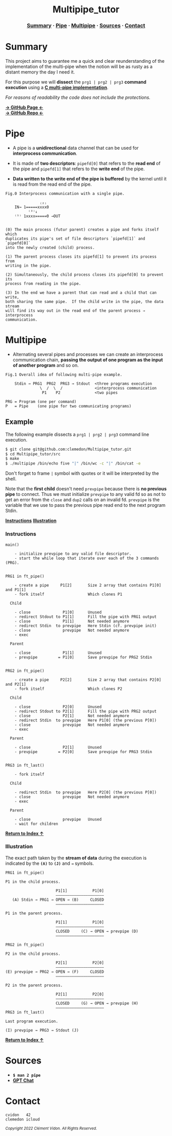 <h1 align="center">
    Multipipe_tutor
</h1>

<h3 align="center">
    <a href="#summary">Summary</a>
    <span> · </span>
    <a href="#pipe">Pipe</a>
    <span> · </span>
    <a href="#multipipe">Multipipe</a>
    <span> · </span>
    <a href="#sources">Sources</a>
    <span> · </span>
    <a href="#contact">Contact</a>
</h3>

# Summary

This project aims to guarantee me a quick and clear reunderstanding of the
implementation of the multi-pipe when the notion will be as rusty as a
distant memory the day I need it.

For this purpose we will **dissect** the `prg1 | prg2 | prg3` **command execution**
using a [**C multi-pipe implementation**](https://github.com/clemedon/Multipipe_tutor/tree/main/src).

*For reasons of readability the code does not include the protections.*

[**→ GitHub Page ←**](https://clemedon.github.io/Multipipe_tutor/)<br>
[**→ GitHub Repo ←**](https://github.com/clemedon/Multipipe_tutor/)

# Pipe

- A pipe is a **unidirectional** data channel that can be used for **interprocess
  communication**.

- It is made of **two descriptors**: `pipefd[0]` that refers to the **read end** of
  the pipe and `pipefd[1]` that refers to the **write end** of the pipe.

- **Data written to the write end of the pipe is buffered** by the kernel until it
  is read from the read end of the pipe.

```
Fig.0 Interprocess communication with a single pipe.

               ₍₂₎
    IN→ 1=====xxxx0
          ⁽³⁾↓
    ⁽¹⁾ 1xxxx=====0 →OUT


(0) The main process (futur parent) creates a pipe and forks itself which
duplicates its pipe's set of file descriptors `pipefd[1]` and `pipefd[0]`
into the newly created (child) process.

(1) The parent process closes its pipefd[1] to prevent its process from
writing in the pipe.

(2) Simultaneously, the child process closes its pipefd[0] to prevent its
process from reading in the pipe.

(3) In the end we have a parent that can read and a child that can write,
both sharing the same pipe.  If the child write in the pipe, the data stream
will find its way out in the read end of the parent process ⇒ interprocess
communication.
```

# Multipipe

- Alternating several pipes and processes we can create an interprocess
  communication chain, **passing the output of one program as the input of
  another program** and so on.

```
Fig.1 Overall idea of following multi-pipe example.

    Stdin → PRG1  PRG2  PRG3 → Stdout  <three programs execution
               \  /  \  /              <interprocess communication
                P1    P2               <two pipes

PRG = Program (one per command)
P   = Pipe    (one pipe for two communicating programs)
```

##  Example

The following example dissects a `prg1 | prg2 | prg3` command line execution.

```bash
$ git clone git@github.com:clemedon/Multipipe_tutor.git
$ cd Multipipe_tutor/src
$ make
$ ./multipipe /bin/echo five "|" /bin/wc -c "|" /bin/cat -e
```

Don't forget to frame `|` symbol with quotes or it will be interpreted by the
shell.

Note that the **first child** doesn't need `prevpipe` because there is **no
previous pipe** to connect. Thus we must initialize `prevpipe` to any valid fd
so as not to get an error from the `close` and `dup2` calls on an invalid fd.
`prevpipe` is the variable that we use to pass the previous pipe read end to the
next program Stdin.

[**Instructions**](#instructions)
[**Illustration**](#illustration)

### Instructions

```
main()

    - initialize prevpipe to any valid file descriptor.
    - start the while loop that iterate over each of the 3 commands (PRG).


PRG1 in ft_pipe()

    - create a pipe     P1[2]       Size 2 array that contains P1[0] and P1[1]
    - fork itself                   Which clones P1

  Child

    - close              P1[0]      Unused
    - redirect Stdout to P1[1]      Fill the pipe with PRG1 output
    - close              P1[1]      Not needed anymore
    - redirect Stdin  to prevpipe   Here Stdin (cf. prevpipe init)
    - close              prevpipe   Not needed anymore
    - exec

  Parent

    - close              P1[1]      Unused
    - prevpipe         = P1[0]      Save prevpipe for PRG2 Stdin


PRG2 in ft_pipe()

    - create a pipe     P2[2]       Size 2 array that contains P2[0] and P2[1]
    - fork itself                   Which clones P2

  Child

    - close              P2[0]      Unused
    - redirect Stdout to P2[1]      Fill the pipe with PRG2 output
    - close              P2[1]      Not needed anymore
    - redirect Stdin  to prevpipe   Here P1[0] (the previous P[0])
    - close              prevpipe   Not needed anymore
    - exec

  Parent

    - close              P2[1]      Unused
    - prevpipe         = P2[0]      Save prevpipe for PRG3 Stdin


PRG3 in ft_last()

    - fork itself

  Child

    - redirect Stdin  to prevpipe   Here P2[0] (the previous P[0])
    - close              prevpipe   Not needed anymore
    - exec

  Parent

    - close              prevpipe   Unused
    - wait for children
```
[**Return to Index ↑**](#example)

### Illustration

The exact path taken by the **stream of data** during the execution is indicated by
the **`(A)`** to **`(J)`** and  **`→`** symbols.

```
PRG1 in ft_pipe()

P1 in the child process.

                      P1[1]           P1[0]
                      ―――――――――――――――――――――
   (A) Stdin → PRG1 → OPEN → (B)     CLOSED
                      ―――――――――――――――――――――

P1 in the parent process.

                      P1[1]           P1[0]
                      ―――――――――――――――――――――
                      CLOSED     (C) → OPEN → prevpipe (D)
                      ―――――――――――――――――――――

PRG2 in ft_pipe()

P2 in the child process.

                      P2[1]           P2[0]
                      ―――――――――――――――――――――
(E) prevpipe → PRG2 → OPEN → (F)     CLOSED
                      ―――――――――――――――――――――

P2 in the parent process.

                      P2[1]           P2[0]
                      ―――――――――――――――――――――
                      CLOSED     (G) → OPEN → prevpipe (H)
                      ―――――――――――――――――――――
PRG3 in ft_last()

Last program execution.

(I) prevpipe → PRG3 → Stdout (J)
```

[**Return to Index ↑**](#example)

# Sources

- **`$ man 2 pipe`**
- [**GPT Chat**](https://chat.openai.com/chat)

# Contact

```
cvidon   42
clemedon icloud
```

<sub><i>Copyright 2022 Clément Vidon.  All Rights Reserved.</i></sub>

